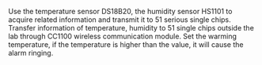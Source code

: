 Use the temperature sensor DS18B20, the humidity sensor HS1101 to acquire related information and transmit it to 51 serious single chips.
Transfer information of temperature, humidity to 51 single chips outside the lab through CC1100 wireless communication module.
Set the warming temperature, if the temperature is higher than the value, it will cause the alarm ringing. 
